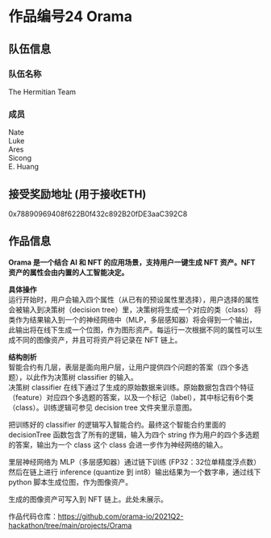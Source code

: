 # 作品编号24 Orama
## 队伍信息
### 队伍名称
The Hermitian Team

### 成员
Nate  
Luke  
Ares  
Sicong  
E. Huang

## 接受奖励地址 (用于接收ETH)
0x78890969408f622B0f432c892B20fDE3aaC392C8

## 作品信息

**Orama 是一个结合 AI 和 NFT 的应用场景，支持用户一键生成 NFT 资产。NFT 资产的属性会由内置的人工智能决定。**

**具体操作**  
运行开始时，用户会输入四个属性（从已有的预设属性里选择），用户选择的属性会被输入到决策树（decision tree）里，决策树将生成一个对应的类（class）
将类作为结果输入到一个的神经网络中（MLP，多层感知器）将会得到一个输出，此输出将在线下生成一个位图，作为图形资产。每运行一次根据不同的属性可以生成不同的图像资产，并且可将资产将记录在 NFT 链上。

**结构剖析**  
智能合约有几层，表层是面向用户层，让用户提供四个问题的答案（四个多选题），以此作为决策树 classifier 的输入。  
决策树 classifier 在线下通过了生成的原始数据来训练。原始数据包含四个特征（feature）对应四个多选题的答案，以及一个标记（label），其中标记有6个类（class）。训练逻辑可参见 decision tree 文件夹里示意图。

把训练好的 classifier 的逻辑写入智能合约。最终这个智能合约里面的 decisionTree 函数包含了所有的逻辑，输入为四个 string 作为用户的四个多选题的答案，输出为一个 class
这个 class 会进一步作为神经网络的输入。

里层神经网络为 MLP（多层感知器）通过链下训练 (FP32：32位单精度浮点数）然后在链上进行 inference (quantize 到 int8）输出结果为一个数字串，通过线下 python 脚本生成位图，作为图像资产。

生成的图像资产可写入到 NFT 链上。此处未展示。


作品代码仓库：https://github.com/orama-io/2021Q2-hackathon/tree/main/projects/Orama
